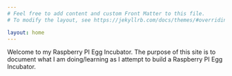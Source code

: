 ```yaml
---
# Feel free to add content and custom Front Matter to this file.
# To modify the layout, see https://jekyllrb.com/docs/themes/#overriding-theme-defaults

layout: home
---
```

Welcome to my Raspberry PI Egg Incubator. The purpose of this site is to document what I am doing/learning as I attempt to build a Raspberry PI Egg Incubator.